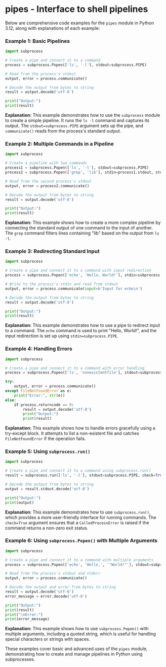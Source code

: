# pipes - Interface to shell pipelines

Below are comprehensive code examples for the `pipes` module in Python 3.12, along with explanations of each example:

### Example 1: Basic Pipelines

```python
import subprocess

# Create a pipe and connect it to a command
process = subprocess.Popen(['ls', '-l'], stdout=subprocess.PIPE)

# Read from the process's stdout
output, error = process.communicate()

# Decode the output from bytes to string
result = output.decode('utf-8')

print("Output:")
print(result)
```

**Explanation:**
This example demonstrates how to use the `subprocess` module to create a simple pipeline. It runs the `ls -l` command and captures its output. The `stdout=subprocess.PIPE` argument sets up the pipe, and `communicate()` reads from the process's standard output.

### Example 2: Multiple Commands in a Pipeline

```python
import subprocess

# Create a pipeline with two commands
process1 = subprocess.Popen(['ls', '-l'], stdout=subprocess.PIPE)
process2 = subprocess.Popen(['grep', 'lib'], stdin=process1.stdout, stdout=subprocess.PIPE)

# Read from the second process's stdout
output, error = process2.communicate()

# Decode the output from bytes to string
result = output.decode('utf-8')

print("Output:")
print(result)
```

**Explanation:**
This example shows how to create a more complex pipeline by connecting the standard output of one command to the input of another. The `grep` command filters lines containing "lib" based on the output from `ls -l`.

### Example 3: Redirecting Standard Input

```python
import subprocess

# Create a pipe and connect it to a command with input redirection
process = subprocess.Popen(['echo', 'Hello, World!'], stdin=subprocess.PIPE, stdout=subprocess.PIPE)

# Write to the process's stdin and read from stdout
output, error = process.communicate(input=b'Input for echo\n')

# Decode the output from bytes to string
result = output.decode('utf-8')

print("Output:")
print(result)
```

**Explanation:**
This example demonstrates how to use a pipe to redirect input to a command. The `echo` command is used to print "Hello, World!", and the input redirection is set up using `stdin=subprocess.PIPE`.

### Example 4: Handling Errors

```python
import subprocess

# Create a pipe and connect it to a command with error handling
process = subprocess.Popen(['ls', 'nonexistentfile'], stdout=subprocess.PIPE, stderr=subprocess.PIPE)

try:
    output, error = process.communicate()
except FileNotFoundError as e:
    print("Error:", str(e))
else:
    if process.returncode == 0:
        result = output.decode('utf-8')
        print("Output:")
        print(result)
```

**Explanation:**
This example shows how to handle errors gracefully using a try-except block. It attempts to list a non-existent file and catches `FileNotFoundError` if the operation fails.

### Example 5: Using `subprocess.run()`

```python
import subprocess

# Create a pipe and connect it to a command using subprocess.run()
result = subprocess.run(['ls', '-l'], stdout=subprocess.PIPE, check=True)

# Decode the output from bytes to string
output = result.stdout.decode('utf-8')

print("Output:")
print(output)
```

**Explanation:**
This example demonstrates how to use `subprocess.run()`, which provides a more user-friendly interface for running commands. The `check=True` argument ensures that a `CalledProcessError` is raised if the command returns a non-zero exit status.

### Example 6: Using `subprocess.Popen()` with Multiple Arguments

```python
import subprocess

# Create a pipe and connect it to a command with multiple arguments
process = subprocess.Popen(['echo', 'Hello,', '"World!"'], stdout=subprocess.PIPE, stderr=subprocess.PIPE)

# Read from the process's stdout and stderr
output, error = process.communicate()

# Decode the output and error from bytes to string
result = output.decode('utf-8')
error_message = error.decode('utf-8')

print("Output:")
print(result)
print("\nError:")
print(error_message)
```

**Explanation:**
This example shows how to use `subprocess.Popen()` with multiple arguments, including a quoted string, which is useful for handling special characters or strings with spaces.

These examples cover basic and advanced uses of the `pipes` module, demonstrating how to create and manage pipelines in Python using subprocesses.
